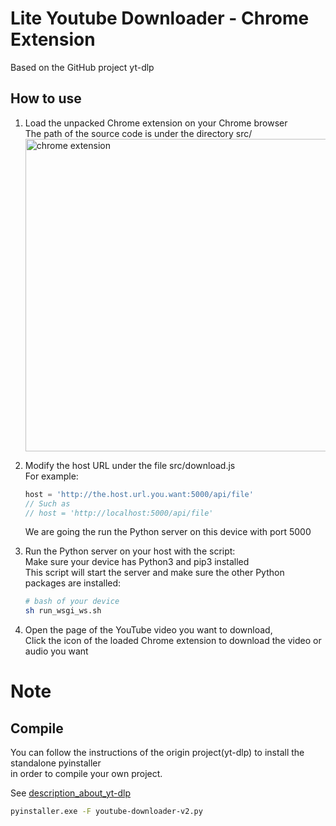 # Lite Youtube Downloader - Chrome Extension
Based on the GitHub project yt-dlp  

## How to use

1. Load the unpacked Chrome extension on your Chrome browser  
   The path of the source code is under the directory src/  
   <img src="https://i.imgur.com/MQS1uJb.png" alt="chrome extension" width="500">  


3. Modify the host URL under the file src/download.js  
   For example:
   ```javascript
   host = 'http://the.host.url.you.want:5000/api/file'
   // Such as
   // host = 'http://localhost:5000/api/file'
   ``` 
   We are going the run the Python server on this device with port 5000  

4. Run the Python server on your host with the script:  
   Make sure your device has Python3 and pip3 installed  
   This script will start the server and make sure the other Python packages are installed:  
   ```bash
   # bash of your device
   sh run_wsgi_ws.sh
   ```
6. Open the page of the YouTube video you want to download,  
   Click the icon of the loaded Chrome extension to download the video or audio you want  

# Note

## Compile

You can follow the instructions of the origin project(yt-dlp) to install the standalone pyinstaller  
in order to compile your own project.  

See [description_about_yt-dlp](https://github.com/yt-dlp/yt-dlp#compile)  

```bash
pyinstaller.exe -F youtube-downloader-v2.py
```
